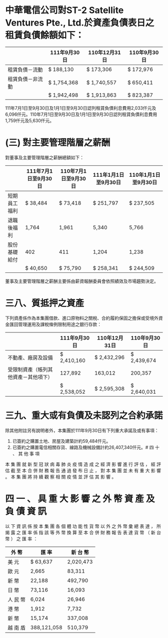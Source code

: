 # 中華電信公司對ST-2 Satellite Ventures Pte., Ltd.於資產負債表日之租賃負債餘額如下：

| |111年9月30日|110年12月31日|110年9月30日|
|---|---|---|---|
|租賃負債－流動|$ 188,130|$ 173,306|$ 172,976|
|租賃負債－非流動|$ 1,754,368|$ 1,740,557|$ 650,411|
| |$ 1,942,498|$ 1,913,863|$ 823,387|

111年7月1日至9月30日及1月1日至9月30日認列租賃負債利息費用2,033仟元及6,096仟元。110年7月1日至9月30日及1月1日至9月30日認列租賃負債利息費用1,759仟元及5,630仟元。

# (三) 對主要管理階層之薪酬

對董事及主要管理階層之薪酬總額如下：

| |111年7月1日至9月30日|110年7月1日至9月30日|111年1月1日至9月30日|110年1月1日至9月30日|
|---|---|---|---|---|
|短期員工福利|$ 38,484|$ 73,418|$ 251,797|$ 237,505|
|退職後福利|1,764|1,961|5,340|5,766|
|股份基礎給付|402|411|1,204|1,238|
| |$ 40,650|$ 75,790|$ 258,341|$ 244,509|

董事及主要管理階層之薪酬主要係由薪資報酬委員會依照績效及市場趨勢決定。

# 三八、質抵押之資產

下列資產係作為本集團借款、進口原物料之關稅、合約履約保固之擔保或受境外資金匯回管理運用及課稅條例限制用途之銀行存款：

| |111年9月30日|110年12月31日|110年9月30日|
|---|---|---|---|
|不動產、廠房及設備|$ 2,410,160|$ 2,432,296|$ 2,439,674|
|受限制資產（帳列其他資產－其他項下）|127,892|163,012|200,357|
| |$ 2,538,052|$ 2,595,308|$ 2,640,031|

# 三九、重大或有負債及未認列之合約承諾

除其他附註另有說明者外，本集團於111年9月30日有下列重大承諾及或有事項：

1. 已簽約之購置土地、房屋及建築計約59,484仟元。
2. 已簽約之購置電信相關存貨、線路及機械設備計約26,407,340仟元。# 四 十 、 其 他 事 項

本 集 團 就 新 型 冠 狀 病 毒 肺 炎 疫 情 造 成 之 經 濟 影 響 進 行 評 估 ， 經 評 估
截 至 本 合 併 財 務 報 告 通 過 發 布 日 止 ， 對 本 集 團 並 未 有 重 大 影 響 。 本 集 團
將 持 續 觀 察 相 關 疫 情 並 評 估 其 影 響 。

# 四 一 、 具 重 大 影 響 之 外 幣 資 產 及 負 債 資 訊

以 下 資 訊 係 按 本 集 團 各 個 體 功 能 性 貨 幣 以 外 之 外 幣 彙 總 表 達 ， 所 揭
露 之 匯 率 係 指 該 等 外 幣 換 算 至 本 合 併 財 務 報 告 表 達 貨 幣 （ 新 台 幣 ） 之 匯
率 ：

|外 幣|匯 率|新 台 幣|
|---|---|---|
|美 元|$ 63,637|2,020,473|
|歐 元|2,665|83,311|
|新 幣|22,188|492,790|
|日 幣|73,116|16,093|
|人 民 幣|6,024|26,946|
|港 幣|1,912|7,732|
|新 幣|15,174|337,008|
|越 南 盾|388,121,058|510,379|